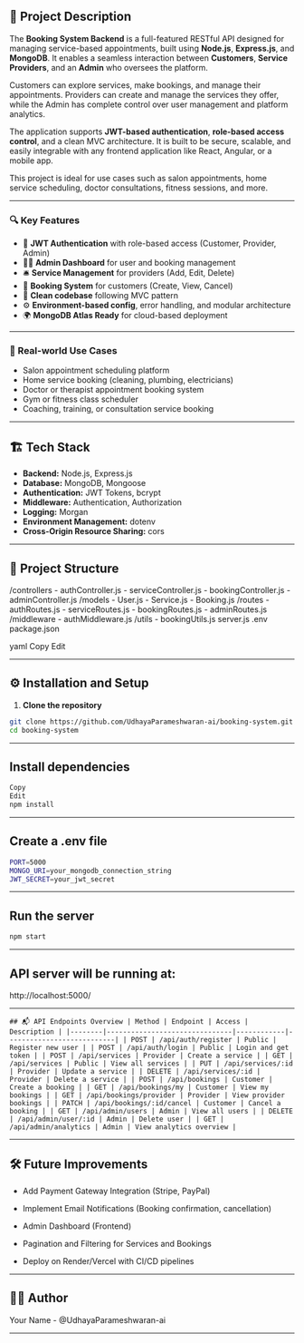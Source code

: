 ## 📝 Project Description

The **Booking System Backend** is a full-featured RESTful API designed for managing service-based appointments, built using **Node.js**, **Express.js**, and **MongoDB**. It enables a seamless interaction between **Customers**, **Service Providers**, and an **Admin** who oversees the platform.

Customers can explore services, make bookings, and manage their appointments. Providers can create and manage the services they offer, while the Admin has complete control over user management and platform analytics.

The application supports **JWT-based authentication**, **role-based access control**, and a clean MVC architecture. It is built to be secure, scalable, and easily integrable with any frontend application like React, Angular, or a mobile app.

This project is ideal for use cases such as salon appointments, home service scheduling, doctor consultations, fitness sessions, and more.

---

### 🔍 Key Features

- 🔐 **JWT Authentication** with role-based access (Customer, Provider, Admin)
- 🧑‍💼 **Admin Dashboard** for user and booking management
- 🛎️ **Service Management** for providers (Add, Edit, Delete)
- 📅 **Booking System** for customers (Create, View, Cancel)
- 🧱 **Clean codebase** following MVC pattern
- ⚙️ **Environment-based config**, error handling, and modular architecture
- 🌍 **MongoDB Atlas Ready** for cloud-based deployment

---

### 💼 Real-world Use Cases

- Salon appointment scheduling platform
- Home service booking (cleaning, plumbing, electricians)
- Doctor or therapist appointment booking system
- Gym or fitness class scheduler
- Coaching, training, or consultation service booking

---

## 🏗️ Tech Stack

- **Backend:** Node.js, Express.js
- **Database:** MongoDB, Mongoose
- **Authentication:** JWT Tokens, bcrypt
- **Middleware:** Authentication, Authorization
- **Logging:** Morgan
- **Environment Management:** dotenv
- **Cross-Origin Resource Sharing:** cors

---

## 📁 Project Structure

/controllers - authController.js - serviceController.js - bookingController.js - adminController.js /models - User.js - Service.js - Booking.js /routes - authRoutes.js - serviceRoutes.js - bookingRoutes.js - adminRoutes.js /middleware - authMiddleware.js /utils - bookingUtils.js server.js .env package.json

yaml
Copy
Edit

---

## ⚙️ Installation and Setup

1. **Clone the repository**

```bash
git clone https://github.com/UdhayaParameshwaran-ai/booking-system.git
cd booking-system
```

---

## Install dependencies

```bash
Copy
Edit
npm install
```

---

## Create a .env file

```bash
PORT=5000
MONGO_URI=your_mongodb_connection_string
JWT_SECRET=your_jwt_secret
```

---

## Run the server

```bash
npm start
```

---

## API server will be running at:

http://localhost:5000/

---

<pre><code>## 📬 API Endpoints Overview | Method | Endpoint | Access | Description | |--------|-------------------------------|------------|---------------------------| | POST | /api/auth/register | Public | Register new user | | POST | /api/auth/login | Public | Login and get token | | POST | /api/services | Provider | Create a service | | GET | /api/services | Public | View all services | | PUT | /api/services/:id | Provider | Update a service | | DELETE | /api/services/:id | Provider | Delete a service | | POST | /api/bookings | Customer | Create a booking | | GET | /api/bookings/my | Customer | View my bookings | | GET | /api/bookings/provider | Provider | View provider bookings | | PATCH | /api/bookings/:id/cancel | Customer | Cancel a booking | | GET | /api/admin/users | Admin | View all users | | DELETE | /api/admin/user/:id | Admin | Delete user | | GET | /api/admin/analytics | Admin | View analytics overview | </code></pre>

---

## 🛠️ Future Improvements

- Add Payment Gateway Integration (Stripe, PayPal)

- Implement Email Notifications (Booking confirmation, cancellation)

- Admin Dashboard (Frontend)

- Pagination and Filtering for Services and Bookings

- Deploy on Render/Vercel with CI/CD pipelines

---

## 🧑‍💻 Author

Your Name - @UdhayaParameshwaran-ai

---
